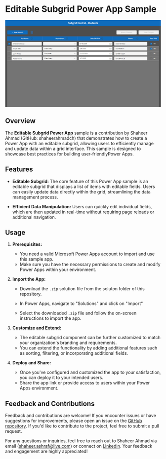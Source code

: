 # Editable Subgrid Power App Sample

![Editable Subgrid Power App](assets/preview.png)

## Overview

The **Editable Subgrid Power App** sample is a contribution by Shaheer Ahmad (GitHub: shaheerahmadch) that demonstrates how to create a Power App with an editable subgrid, allowing users to efficiently manage and update data within a grid interface. This sample is designed to showcase best practices for building user-friendlyPower Apps.

## Features

- **Editable Subgrid:** The core feature of this Power App sample is an editable subgrid that displays a list of items with editable fields. Users can easily update data directly within the grid, streamlining the data management process.

- **Efficient Data Manipulation:** Users can quickly edit individual fields, which are then updated in real-time without requiring page reloads or additional navigation.


## Usage

1. **Prerequisites:**
   - You need a valid Microsoft Power Apps account to import and use this sample app.
   - Make sure you have the necessary permissions to create and modify Power Apps within your environment.

2. **Import the App:**
   - Download the `.zip` solution file from the soluton folder of this repository.

   - In Power Apps, navigate to "Solutions" and click on "Import"

   - Select the downloaded `.zip` file and follow the on-screen instructions to import the app.

3. **Customize and Extend:**
   - The editable subgrid component can be further customized to match your organization's branding and requirements.
   - You can extend the functionality by adding additional features such as sorting, filtering, or incorporating additional fields.

4. **Deploy and Share:**
   - Once you've configured and customized the app to your satisfaction, you can deploy it to your intended users.
   - Share the app link or provide access to users within your Power Apps environment.

## Feedback and Contributions

Feedback and contributions are welcome! If you encounter issues or have suggestions for improvements, please open an issue on the [GitHub repository](https://github.com/shaheerahmadch/editable-subgrid-powerapp). If you'd like to contribute to the project, feel free to submit a pull request.


For any questions or inquiries, feel free to reach out to Shaheer Ahmad via email (shaheer.ashraf@live.com) or connect on [LinkedIn](https://www.linkedin.com/in/shaheer-ahmad-ch). Your feedback and engagement are highly appreciated!
